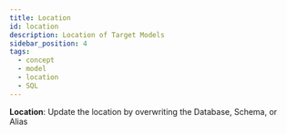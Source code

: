 ```yaml
---
title: Location
id: location
description: Location of Target Models
sidebar_position: 4
tags:
  - concept
  - model
  - location
  - SQL
---
```


**Location**: Update the location by overwriting the Database, Schema, or Alias
